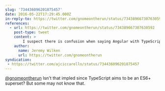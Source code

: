 ```yaml
---
slug: '734436096201875457'
date: 2016-05-22T17:29:45.000Z
in-reply-to: https://twitter.com/gnomeontherun/status/734389667307630592
references:
  - url: https://twitter.com/gnomeontherun/status/734389667307630592
    post-type: tweet
    content: >
        I suspect there is confusion when saying Angular with TypeScript, when you really mean Angular using ES6+ and TypeScript
    author:
      name: Jeremy Wilken
      url: https://twitter.com/gnomeontherun
syndication:
 - https://twitter.com/ajciccarello/status/734436096201875457
---
```


[@gnomeontherun](https://twitter.com/gnomeontherun) Isn't that impled since TypeScript aims to be an ES6+ superset? But some may not know that.
